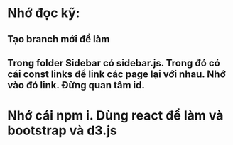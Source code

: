 # Nhớ đọc kỹ:
## Tạo branch mới để làm
## Trong folder Sidebar có sidebar.js. Trong đó có cái const links để link các page lại với nhau. Nhớ vào đó link. Đừng quan tâm id.
# Nhớ cái npm i. Dùng react để làm và bootstrap và d3.js
